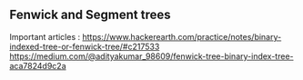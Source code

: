 ## Fenwick and Segment trees

Important articles : <https://www.hackerearth.com/practice/notes/binary-indexed-tree-or-fenwick-tree/#c217533> <br />
                     <https://medium.com/@adityakumar_98609/fenwick-tree-binary-index-tree-aca7824d9c2a> <br />
